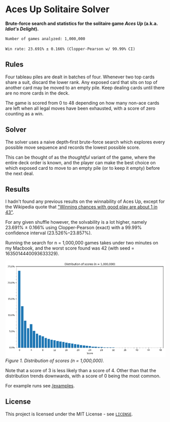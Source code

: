 # Aces Up Solitaire Solver
**Brute‑force search and statistics for the solitaire game *Aces Up* (a.k.a. *Idiot's Delight*).**

```text
Number of games analyzed: 1,000,000

Win rate: 23.691% ± 0.166% (Clopper-Pearson w/ 99.99% CI)
```

## Rules

Four tableau piles are dealt in batches of four. Whenever two top cards share a suit, discard the lower rank. Any exposed card that sits on top of another card may be moved to an empty pile. Keep dealing cards until there are no more cards in the deck.

The game is scored from 0 to 48 depending on how many non-ace cards are left when all legal moves have been exhausted, with a score of zero counting as a win.

## Solver

The solver uses a naive depth‑first brute-force search which explores every possible move sequence and records the lowest possible score.

This can be thought of as the *thoughtful* variant of the game, where the entire deck order is known, and the player can make the best choice on which exposed card to move to an empty pile (or to keep it empty) before the next deal.

## Results

I hadn't found any previous results on the winnability of Aces Up, except for the Wikipedia quote that ["Winning chances with good play are about 1 in 43"](https://en.wikipedia.org/wiki/Aces_Up).

For any given shuffle however, the solvability is a lot higher, namely 23.691% ± 0.166% using Clopper-Pearson (exact) with a 99.99% confidence interval (23.526%&ndash;23.857%).

Running the search for n = 1,000,000 games takes under two minutes on my Macbook, and the worst score found was 42 (with seed = 1635014440093633329).

![Distribution of scores (n = 1,000,000)](data/score_distribution.png)
*Figure&nbsp;1. Distribution of scores (n = 1,000,000).*

Note that a score of 3 is less likely than a score of 4. Other than that the distribution trends downwards, with a score of 0 being the most common.

For example runs see [/examples](examples).

## License

This project is licensed under the MIT License - see [`LICENSE`](LICENSE).
